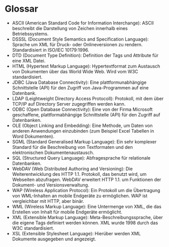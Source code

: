 # Glossar

- ASCII (American Standard Code for Information Interchange): ASCII beschreibt die Darstellung von Zeichen innerhalb eines Betriebssystems.
- DSSSL (Document Style Semantics and Specification Language): Sprache um XML für Druck- oder Onlineversionen zu rendern. Standardisiert in ISO/IEC 10179:1996.
- DTD (Document Type Definition): Definition der Tags und Attribute für eine XML Datei.
- HTML (Hypertext Markup Language): Hypertextformat zum Austausch von Dokumenten über das World Wide Web. Wird vom W3C standardisiert.
- JDBC (Java Database Connectivity): Eine plattformunabhängige Schnittstelle (API) für den Zugriff von Java-Programmen auf eine Datenbank.
- LDAP (Leightweight Directory Access Protocoll): Protokoll, mit dem über TCP/IP auf Directory Server zugegriffen werden kann.
- ODBC (Open Database Connectivity): Eine von der Firma Microsoft geschaffene, plattformabhängige Schnittstelle (API) für den Zugriff auf Datenbanken.
- OLE (Object Linking and Embedding): Eine Methode, um Daten von anderen Anwendungen einzubinden (zum Beispiel Excel Tabellen in Word Dokumenten).
- SGML (Standard Generalised Markup Language): Ein sehr komplexer Standard für die Beschreibung von Textformaten und den elektronischen Dokumentenaustausch.
- SQL (Structured Query Language): Abfragesprache für relationale Datenbanken.
- WebDAV (Web Distributed Authoring and Versioning): Die Weiterentwicklung des HTTP 1.1. Protokoll, das benutzt wird, um Webseiten abzufragen. WebDAV erweitert HTTP 1.1. um Funktionen der Dokument- und Versionsverwaltung.
- WAP (Wireless Application Protocol): Ein Protokoll um die Übertragung von WML-Inhalten an mobile Endgeräte zu ermöglichen. WAP ist vergleichbar mit HTTP, aber binär.
- WML (Wireless Markup Language): Eine Untermenge von XML, die das Erstellen von Inhalt für mobile Endgeräte ermöglicht.
- XML (Extensible Markup Language): Meta-Beschreibungssprache, über die eigene Tags definiert werden können. XML wurde 1998 durch das W3C standardisiert.
- XSL (Extensible Stylesheet Language): Hierüber werden XML Dokumente ausgegeben und angezeigt.

